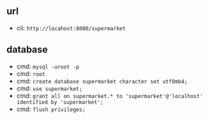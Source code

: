 ## url
- cli: `http://locahost:8080/supermarket`

## database
- cmd: `mysql -uroot -p`
- cmd: `root`
- cmd: `create database supermarket character set utf8mb4;`
- cmd: `use supermarket;`
- cmd: `grant all on supermarket.* to 'supermarket'@'localhost' identified by 'supermarket';`
- cmd: `flush privileges;`